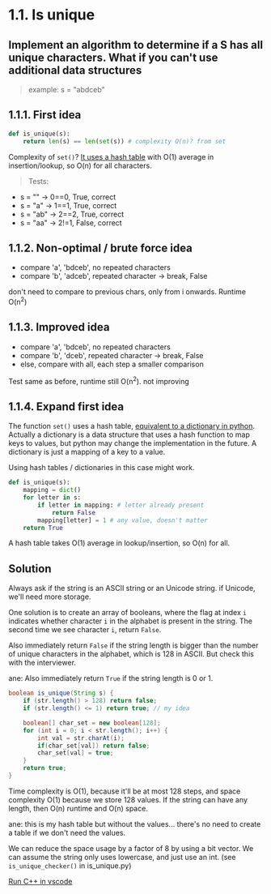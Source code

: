 # 1.1. Is unique

## Implement an algorithm to determine if a S has all unique characters. What if you can't use additional data structures

> example: s = "abdceb"

## 1.1.1. First idea

```python
def is_unique(s):
    return len(s) == len(set(s)) # complexity O(n)? from set
```

Complexity of `set()`? [It uses a hash table](https://stackoverflow.com/a/44080017/4569908) with O(1) average in insertion/lookup, so O(n) for all characters.

> Tests:

* s = "" -> 0==0, True, correct
* s = "a" -> 1==1, True, correct
* s = "ab" -> 2==2, True, correct
* s = "aa" -> 2!=1, False, correct

## 1.1.2. Non-optimal / brute force idea

* compare 'a', 'bdceb', no repeated characters
* compare 'b', 'adceb', repeated character -> break, False

don't need to compare to previous chars, only from i onwards. Runtime O(n<sup>2</sup>)

## 1.1.3. Improved idea

* compare 'a', 'bdceb', no repeated characters
* compare 'b', 'dceb', repeated character -> break, False
* else, compare with all, each step a smaller comparison

Test same as before, runtime still O(n<sup>2</sup>). not improving

## 1.1.4. Expand first idea

The function `set()` uses a hash table, [equivalent to a dictionary in python](https://stackoverflow.com/questions/2061222/what-is-the-true-difference-between-a-dictionary-and-a-hash-table). Actually a dictionary is a data structure that uses a hash function to map keys to values, but python may change the implementation in the future. A dictionary is just a mapping of a key to a value.

Using hash tables / dictionaries in this case might work.

```python
def is_unique(s):
    mapping = dict()
    for letter in s:
        if letter in mapping: # letter already present
            return False
        mapping[letter] = 1 # any value, doesn't matter
    return True
```

A hash table takes O(1) average in lookup/insertion, so O(n) for all.

## Solution

Always ask if the string is an ASCII string or an Unicode string. if Unicode, we'll need more storage.

One solution is to create an array of booleans, where the flag at index `i` indicates whether character `i` in the alphabet is present in the string. The second time we see character `i`, return `False`.

Also immediately return `False` if the string length is bigger than the number of unique characters in the alphabet, which is 128 in ASCII. But check this with the interviewer.

ane: Also immediately return `True` if the string length is 0 or 1.

```java
boolean is_unique(String s) {
    if (str.length() > 128) return false;
    if (str.length() <= 1) return true; // my idea

    boolean[] char_set = new boolean[128];
    for (int i = 0; i < str.length(); i++) {
        int val = str.charAt(i);
        if(char_set[val]) return false;
        char_set[val] = true;
    }
    return true;
}
```

Time complexity is O(1), because it'll be at most 128 steps, and space complexity O(1) because we store 128 values. If the string can have any length, then O(n) runtime and O(n) space.

ane: this is my hash table but without the values... there's no need to create a table if we don't need the values.

We can reduce the space usage by a factor of 8 by using a bit vector. We can assume the string only uses lowercase, and just use an int. (see `is_unique_checker()` in is_unique.py)

[Run C++ in vscode](https://stackoverflow.com/a/40570882/4569908)